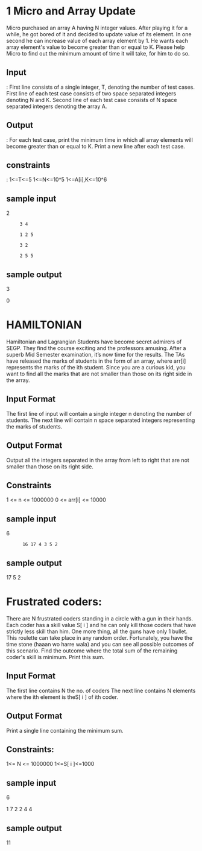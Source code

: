 

# 1 Micro and Array Update
 Micro purchased an array A having N integer values. After playing it for a while, he got bored of it and decided to update value of its element. In one second he can increase value of each array element by 1. He wants each array element's value to become greater than or equal to K. Please help Micro to find out the minimum amount of time it will take, for him to do so.


<h2>Input</h2>:
First line consists of a single integer, T, denoting the number of test cases. First line of each test case consists of two space separated integers denoting N and K. Second line of each test case consists of N space separated integers denoting the array A. 


<h2>Output</h2>:
For each test case, print the minimum time in which all array elements will become greater than or equal to K. Print a new line after each test case. 


<h2>constraints</h2>:
              1<=T<=5
              1<=N<=10^5
              1<=A[i],K<=10^6
 <h2>sample input</h2>
          2
          
         3 4
         
         1 2 5
         
         3 2
         
         2 5 5
         
 <h2>sample output</h2>
 3
 
 0
 
# HAMILTONIAN 

Hamiltonian and Lagrangian Students have become secret admirers of SEGP. They find the course exciting and the professors amusing. After a superb Mid Semester examination, it’s now time for the results. The TAs have released the marks of students in the form of an array, where arr[i] represents the marks of the ith student. 
Since you are a curious kid, you want to find all the marks that are not smaller than those on its right side in the array.

<h2>Input Format</h2>
The first line of input will contain a single integer n denoting the number of students. The next line will contain n space separated integers representing the marks of students. 

<h2>Output Format</h2>
Output all the integers separated in the array from left to right that are not smaller than those on its right side. 

<h2>Constraints</h2>
            1 <= n <= 1000000 
            0 <= arr[i] <= 10000 
        
 <h2>sample input</h2>
          6
          
          16 17 4 3 5 2
          
  <h2>sample output</h2> 
  17 5 2
          
     
            
            
#  Frustrated coders:

There are N frustrated coders standing in a circle with a gun in their hands. Each coder has a skill value S[ i ] and he can only kill those coders that have strictly less skill than him. One more thing, all the guns have only 1 bullet. This roulette can take place in any random order. Fortunately, you have the time stone (haaan wo harre wala) and you can see all possible outcomes of this scenario. Find the outcome where the total sum of the remaining coder's skill is minimum. Print this sum. 

<h2>Input Format</h2>
The first line contains N the no. of coders The next line contains N elements where the ith element is theS[ i ] of ith coder.
 
<h2>Output Format</h2>
Print a single line containing the minimum sum.
 
<h2>Constraints:</h2>
             1<= N <= 1000000 
            1<=S[ i ]<=1000 
            
  <h2>sample input</h2>    
  6
  
  1 7 2 2 4 4
  
   <h2>sample output</h2>
   11
